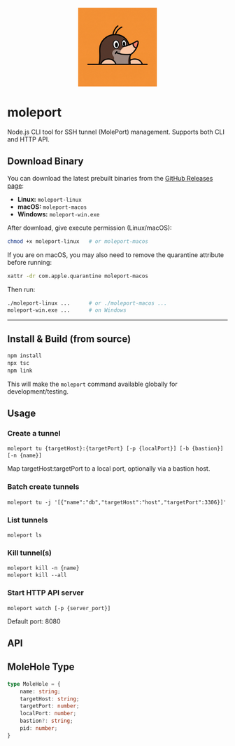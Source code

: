 



<p align="center">
	<img src="./moleport-logo.jpeg" alt="moleport logo" width="180" />
</p>

# moleport

Node.js CLI tool for SSH tunnel (MolePort) management. Supports both CLI and HTTP API.

## Download Binary

You can download the latest prebuilt binaries from the [GitHub Releases page](https://github.com/JingbinLi/moleport/releases):

- **Linux:** `moleport-linux`
- **macOS:** `moleport-macos`
- **Windows:** `moleport-win.exe`


After download, give execute permission (Linux/macOS):
```sh
chmod +x moleport-linux   # or moleport-macos
```

If you are on macOS, you may also need to remove the quarantine attribute before running:
```sh
xattr -dr com.apple.quarantine moleport-macos
```

Then run:
```sh
./moleport-linux ...      # or ./moleport-macos ...
moleport-win.exe ...      # on Windows
```

---

## Install & Build (from source)
```sh
npm install
npx tsc
npm link
```
This will make the `moleport` command available globally for development/testing.

## Usage

### Create a tunnel
```
moleport tu {targetHost}:{targetPort} [-p {localPort}] [-b {bastion}] [-n {name}]
```
Map targetHost:targetPort to a local port, optionally via a bastion host.

### Batch create tunnels
```
moleport tu -j '[{"name":"db","targetHost":"host","targetPort":3306}]'
```

### List tunnels
```
moleport ls
```

### Kill tunnel(s)
```
moleport kill -n {name}
moleport kill --all
```

### Start HTTP API server
```
moleport watch [-p {server_port}]
```
Default port: 8080

## API


## MoleHole Type
```ts
type MoleHole = {
	name: string;
	targetHost: string;
	targetPort: number;
	localPort: number;
	bastion?: string;
	pid: number;
}
```

